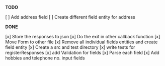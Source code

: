 **TODO**

[ ] Add address field
[ ] Create different field entity for address 

**DONE**

[x] Store the responses to json
[x] Do the exit in other callback function
[x] Move Form to other file
[x] Remove all individual fields entities and create field entity
[x] Create a src and test directory
[x] write tests for registerResponses
[x] add Validation for fields
[x] Parse each field
[x] Add hobbies and telephone no. input fields
